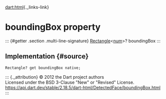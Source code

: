 [dart:html](../../dart-html/dart-html-library){._links-link}

boundingBox property
====================

::: {#getter .section .multi-line-signature}
[Rectangle](../../dart-math/rectangle-class)\<[num](../../dart-core/num-class)\>?
boundingBox
:::

Implementation {#source}
--------------

``` {.language-dart data-language="dart"}
Rectangle? get boundingBox native;
```

::: {._attribution}
© 2012 the Dart project authors\
Licensed under the BSD 3-Clause \"New\" or \"Revised\" License.\
<https://api.dart.dev/stable/2.18.5/dart-html/DetectedFace/boundingBox.html>
:::
